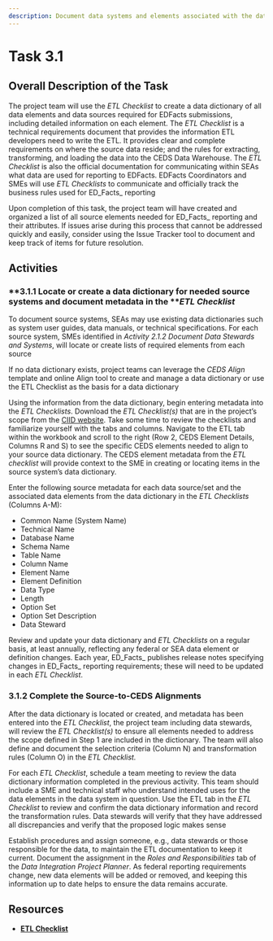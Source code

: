 ```yaml
---
description: Document data systems and elements associated with the data integration effort
---
```


# Task 3.1

## **Overall Description of the Task**

The project team will use the _ETL Checklist_ to create a data dictionary of all data elements and data sources required for EDFacts submissions, including detailed information on each element. The _ETL Checklist_ is a technical requirements document that provides the information ETL developers need to write the ETL. It provides clear and complete requirements on where the source data reside; and the rules for extracting, transforming, and loading the data into the CEDS Data Warehouse. The _ETL Checklist_ is also the official documentation for communicating within SEAs what data are used for reporting to EDFacts. EDFacts Coordinators and SMEs will use _ETL Checklists_ to communicate and officially track the business rules used for ED_Facts_ reporting

Upon completion of this task, the project team will have created and organized a list of all source elements needed for ED_Facts_ reporting and their attributes.  If issues arise during this process that cannot be addressed quickly and easily, consider using the Issue Tracker tool to document and keep track of items for future resolution.

## **Activities**

### **3.1.1 Locate or create a data dictionary for needed source systems and document metadata in the **_**ETL Checklist**_

To document source systems, SEAs may use existing data dictionaries such as system user guides, data manuals, or technical specifications. For each source system, SMEs identified in _Activity 2.1.2 Document Data Stewards and Systems_, will locate or create lists of required elements from each source

If no data dictionary exists, project teams can leverage the _CEDS Align_ template and online Align tool to create and manage a data dictionary or use the ETL Checklist as the basis for a data dictionary

Using the information from the data dictionary, begin entering metadata into the _ETL Checklists_. Download the _ETL Checklist(s)_ that are in the project’s scope from the [CIID website](https://ciidta.communities.ed.gov/#communities/pdc/documents/17074). Take some time to review the checklists and familiarize yourself with the tabs and columns. Navigate to the ETL tab within the workbook and scroll to the right (Row 2, CEDS Element Details, Columns R and S) to see the specific CEDS elements needed to align to your source data dictionary. The CEDS element metadata from the _ETL checklist_ will provide context to the SME in creating or locating items in the source system’s data dictionary.

Enter the following source metadata for each data source/set and the associated data elements from the data dictionary in the _ETL Checklists_ (Columns A-M):

* Common Name (System Name)
* Technical Name
* Database Name
* Schema Name
* Table Name
* Column Name
* Element Name
* Element Definition
* Data Type
* Length
* Option Set
* Option Set Description
* Data Steward

Review and update your data dictionary and _ETL Checklists_ on a regular basis, at least annually, reflecting any federal or SEA data element or definition changes. Each year, ED_Facts_ publishes release notes specifying changes in ED_Facts_ reporting requirements; these will need to be updated in each _ETL Checklist_.

### **3.1.2 Complete the Source-to-CEDS Alignments**

After the data dictionary is located or created, and metadata has been entered into the _ETL Checklist_, the project team including data stewards, will review the _ETL Checklist(s)_ to ensure all elements needed to address the scope defined in Step 1 are included in the dictionary. The team will also define and document the selection criteria (Column N) and transformation rules (Column O) in the _ETL Checklist._

For each _ETL Checklist_, schedule a team meeting to review the data dictionary information completed in the previous activity. This team should include a SME and technical staff who understand intended uses for the data elements in the data system in question. Use the ETL tab in the _ETL Checklist_ to review and confirm the data dictionary information and record the transformation rules. Data stewards will verify that they have addressed all discrepancies and verify that the proposed logic makes sense

Establish procedures and assign someone, e.g., data stewards or those responsible for the data, to maintain the ETL documentation to keep it current. Document the assignment in the _Roles and Responsibilities_ tab of the _Data Integration Project Planner_. As federal reporting requirements change, new data elements will be added or removed, and keeping this information up to date helps to ensure the data remains accurate.

## **Resources**

* [**ETL Checklist**](https://ciidta.communities.ed.gov/#communities/pdc/documents/17074)
